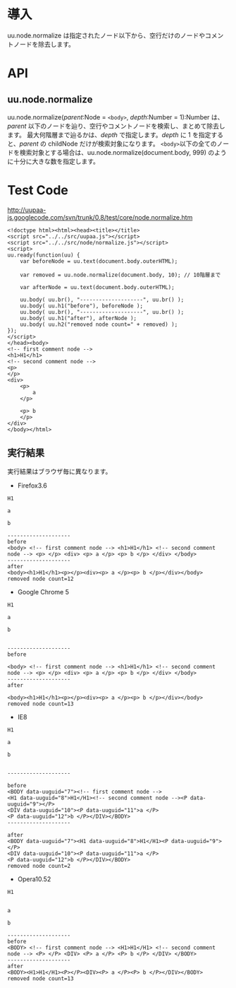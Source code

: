 

# 導入 #

uu.node.normalize は指定されたノード以下から、空行だけのノードやコメントノードを除去します。

# API #

## uu.node.normalize ##

uu.node.normalize(_parent_:Node = `<body>`, _depth_:Number = 1):Number は、_parent_ 以下のノードを辿り、空行やコメントノードを検索し、まとめて除去します。
最大何階層まで辿るかは、_depth_ で指定します。_depth_ に 1 を指定すると、_parent_ の childNode だけが検索対象になります。
`<body>`以下の全てのノードを検索対象とする場合は、uu.node.normalize(document.body, 999) のように十分に大きな数を指定します。

# Test Code #
http://uupaa-js.googlecode.com/svn/trunk/0.8/test/core/node.normalize.htm

```
<!doctype html><html><head><title></title>
<script src="../../src/uupaa.js"></script>
<script src="../../src/node/normalize.js"></script>
<script>
uu.ready(function(uu) {
    var beforeNode = uu.text(document.body.outerHTML);

    var removed = uu.node.normalize(document.body, 10); // 10階層まで

    var afterNode = uu.text(document.body.outerHTML);

    uu.body( uu.br(), "--------------------", uu.br() );
    uu.body( uu.h1("before"), beforeNode );
    uu.body( uu.br(), "--------------------", uu.br() );
    uu.body( uu.h1("after"), afterNode );
    uu.body( uu.h2("removed node count=" + removed) );
});
</script>
</head><body>
<!-- first comment node -->
<h1>H1</h1>
<!-- second comment node -->
<p>
</p>
<div>
    <p>
        a
    </p>

    <p> b
    </p>
</div>
</body></html>
```

## 実行結果 ##
実行結果はブラウザ毎に異なります。

  * Firefox3.6
```
H1

a

b

--------------------
before
<body> <!-- first comment node --> <h1>H1</h1> <!-- second comment node --> <p> </p> <div> <p> a </p> <p> b </p> </div> </body>
--------------------
after
<body><h1>H1</h1><p></p><div><p> a </p><p> b </p></div></body>
removed node count=12
```
  * Google Chrome 5
```
H1

a

b


--------------------
before

<body> <!-- first comment node --> <h1>H1</h1> <!-- second comment node --> <p> </p> <div> <p> a </p> <p> b </p> </div> </body>
--------------------
after

<body><h1>H1</h1><p></p><div><p> a </p><p> b </p></div></body>
removed node count=13
```
  * IE8
```
H1

a

b


--------------------

before
<BODY data-uuguid="7"><!-- first comment node -->
<H1 data-uuguid="8">H1</H1><!-- second comment node --><P data-uuguid="9"></P>
<DIV data-uuguid="10"><P data-uuguid="11">a </P>
<P data-uuguid="12">b </P></DIV></BODY>
--------------------

after
<BODY data-uuguid="7"><H1 data-uuguid="8">H1</H1><P data-uuguid="9"></P>
<DIV data-uuguid="10"><P data-uuguid="11">a </P>
<P data-uuguid="12">b </P></DIV></BODY>
removed node count=2
```
  * Opera10.52
```
H1


a

b

--------------------
before
<BODY> <!-- first comment node --> <H1>H1</H1> <!-- second comment node --> <P> </P> <DIV> <P> a </P> <P> b </P> </DIV> </BODY>
--------------------
after
<BODY><H1>H1</H1><P></P><DIV><P> a </P><P> b </P></DIV></BODY>
removed node count=13
```